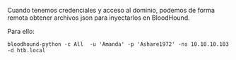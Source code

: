 Cuando tenemos credenciales y acceso al dominio, podemos de forma remota obtener archivos json para inyectarlos en BloodHound.

Para ello:

`bloodhound-python -c All  -u 'Amanda' -p 'Ashare1972' -ns 10.10.10.103 -d htb.local`
